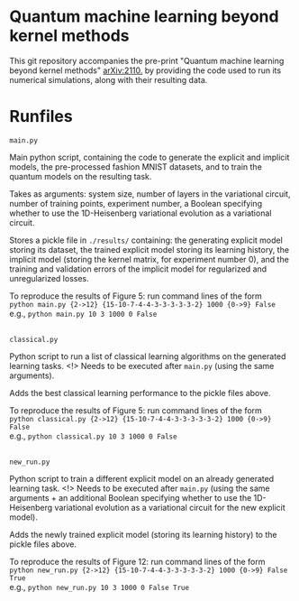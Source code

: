 # Quantum machine learning beyond kernel methods

This git repository accompanies the pre-print "Quantum machine learning beyond kernel methods" [arXiv:2110.](https://arxiv.org/abs/2110.) by providing the code used to run its numerical simulations, along with their resulting data.

# Runfiles

``` main.py ```

Main python script, containing the code to generate the explicit and implicit models, the pre-processed fashion MNIST datasets, and to train the quantum models on the resulting task.

Takes as arguments: system size, number of layers in the variational circuit, number of training points, experiment number, a Boolean specifying whether to use the 1D-Heisenberg variational evolution as a variational circuit. 

Stores a pickle file in ```./results/``` containing: the generating explicit model storing its dataset, the trained explicit model storing its learning history, the implicit model (storing the kernel matrix, for experiment number 0), and the training and validation errors of the implicit model for regularized and unregularized losses. 

To reproduce the results of Figure 5: run command lines of the form <br/> `python main.py {2->12} {15-10-7-4-4-3-3-3-3-3-2} 1000 {0->9} False` <br/>
e.g., `python main.py 10 3 1000 0 False`
<br/>
<br/>

``` classical.py ```

Python script to run a list of classical learning algorithms on the generated learning tasks. <!> Needs to be executed after ```main.py``` (using the same arguments).

Adds the best classical learning performance to the pickle files above.

To reproduce the results of Figure 5: run command lines of the form <br/> `python classical.py {2->12} {15-10-7-4-4-3-3-3-3-3-2} 1000 {0->9} False` <br/>
e.g., `python classical.py 10 3 1000 0 False`
<br/>
<br/>

``` new_run.py ```

Python script to train a different explicit model on an already generated learning task. <!> Needs to be executed after ```main.py``` (using the same arguments + an additional Boolean specifying whether to use the 1D-Heisenberg variational evolution as a variational circuit for the new explicit model).

Adds the newly trained explicit model (storing its learning history) to the pickle files above.

To reproduce the results of Figure 12: run command lines of the form <br/> `python new_run.py {2->12} {15-10-7-4-4-3-3-3-3-3-2} 1000 {0->9} False True` <br/>
e.g., `python new_run.py 10 3 1000 0 False True`
